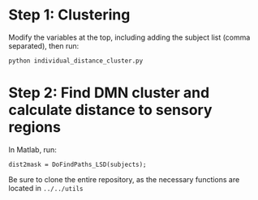 # Step 1: Clustering #

Modify the variables at the top, including adding the subject list (comma separated), then run:

	python individual_distance_cluster.py

# Step 2: Find DMN cluster and calculate distance to sensory regions #

In Matlab, run: 

	dist2mask = DoFindPaths_LSD(subjects);

Be sure to clone the entire repository, as the necessary functions are located in `../../utils`

